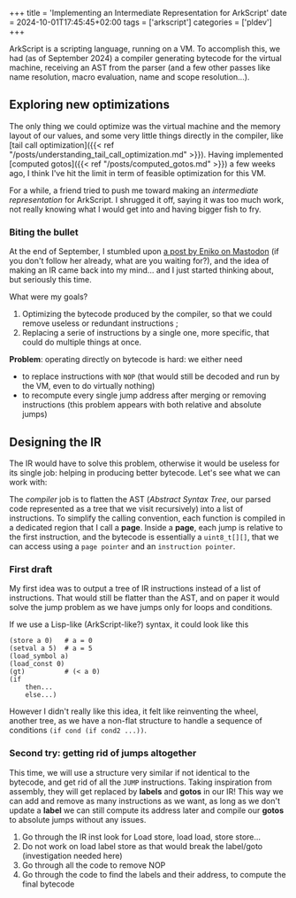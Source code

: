 +++
title = 'Implementing an Intermediate Representation for ArkScript'
date = 2024-10-01T17:45:45+02:00
tags = ['arkscript']
categories = ['pldev']
+++

ArkScript is a scripting language, running on a VM. To accomplish this, we had (as of September 2024) a compiler generating bytecode for the virtual machine, receiving an AST from the parser (and a few other passes like name resolution, macro evaluation, name and scope resolution...).

## Exploring new optimizations

The only thing we could optimize was the virtual machine and the memory layout of our values, and some very little things directly in the compiler, like [tail call optimization]({{< ref "/posts/understanding_tail_call_optimization.md" >}}). Having implemented [computed gotos]({{< ref "/posts/computed_gotos.md" >}}) a few weeks ago, I think I've hit the limit in term of feasible optimization for this VM.

For a while, a friend tried to push me toward making an *intermediate representation* for ArkScript. I shrugged it off, saying it was too much work, not really knowing what I would get into and having bigger fish to fry.

### Biting the bullet

At the end of September, I stumbled upon [a post by Eniko on Mastodon](https://peoplemaking.games/@eniko/113211730549249447) (if you don't follow her already, what are you waiting for?), and the idea of making an IR came back into my mind... and I just started thinking about, but seriously this time.

What were my goals?

1. Optimizing the bytecode produced by the compiler, so that we could remove useless or redundant instructions ;
2. Replacing a serie of instructions by a single one, more specific, that could do multiple things at once.

**Problem**: operating directly on bytecode is hard: we either need
- to replace instructions with `NOP` (that would still be decoded and run by the VM, even to do virtually nothing)
- to recompute every single jump address after merging or removing instructions (this problem appears with both relative and absolute jumps)

## Designing the IR

The IR would have to solve this problem, otherwise it would be useless for its single job: helping in producing better bytecode. Let's see what we can work with:

The *compiler* job is to flatten the AST (*Abstract Syntax Tree*, our parsed code represented as a tree that we visit recursively) into a list of instructions. To simplify the calling convention, each function is compiled in a dedicated region that I call a **page**. Inside a **page**, each jump is relative to the first instruction, and the bytecode is essentially a `uint8_t[][]`, that we can access using a `page pointer` and an `instruction pointer`.

### First draft

My first idea was to output a tree of IR instructions instead of a list of instructions. That would still be flatter than the AST, and on paper it would solve the jump problem as we have jumps only for loops and conditions.

If we use a Lisp-like (ArkScript-like?) syntax, it could look like this

```
(store a 0)   # a = 0
(setval a 5)  # a = 5
(load_symbol a)
(load_const 0)
(gt)          # (< a 0)
(if
    then...
    else...)
```

However I didn't really like this idea, it felt like reinventing the wheel, another tree, as we have a non-flat structure to handle a sequence of conditions `(if cond (if cond2 ...))`.

### Second try: getting rid of jumps altogether

This time, we will use a structure very similar if not identical to the bytecode, and get rid of all the `JUMP` instructions. Taking inspiration from assembly, they will get replaced by **labels** and **gotos** in our IR! This way we can add and remove as many instructions as we want, as long as we don't update a **label** we can still compute its address later and compile our **gotos** to absolute jumps without any issues.


1. Go through the IR inst look for Load store, load load, store store...
2. Do not work on load label store as that would break the label/goto (investigation needed here)
3. Go through all the code to remove NOP
4. Go through the code to find the labels and their address, to compute the final bytecode
